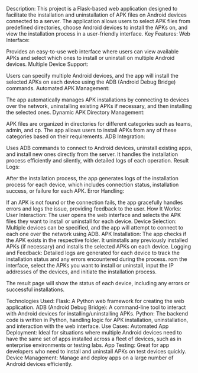 Description:
This project is a Flask-based web application designed to facilitate the installation and uninstallation of APK files on Android devices connected to a server. The application allows users to select APK files from predefined directories, choose Android devices to install the APKs on, and view the installation process in a user-friendly interface.
Key Features:
Web Interface:

Provides an easy-to-use web interface where users can view available APKs and select which ones to install or uninstall on multiple Android devices.
Multiple Device Support:

Users can specify multiple Android devices, and the app will install the selected APKs on each device using the ADB (Android Debug Bridge) commands.
Automated APK Management:

The app automatically manages APK installations by connecting to devices over the network, uninstalling existing APKs if necessary, and then installing the selected ones.
Dynamic APK Directory Management:

APK files are organized in directories for different categories such as teams, admin, and cp. The app allows users to install APKs from any of these categories based on their requirements.
ADB Integration:

Uses ADB commands to connect to Android devices, uninstall existing apps, and install new ones directly from the server. It handles the installation process efficiently and silently, with detailed logs of each operation.
Result Logs:

After the installation process, the app generates logs of the installation process for each device, which includes connection status, installation success, or failure for each APK.
Error Handling:

If an APK is not found or the connection fails, the app gracefully handles errors and logs the issue, providing feedback to the user.
How It Works:
User Interaction:
The user opens the web interface and selects the APK files they want to install or uninstall for each device.
Device Selection:
Multiple devices can be specified, and the app will attempt to connect to each one over the network using ADB.
APK Installation:
The app checks if the APK exists in the respective folder. It uninstalls any previously installed APKs (if necessary) and installs the selected APKs on each device.
Logging and Feedback:
Detailed logs are generated for each device to track the installation status and any errors encountered during the process.
rom the interface, select the APKs you want to install or uninstall, input the IP addresses of the devices, and initiate the installation process.

The result page will show the status of each device, including any errors or successful installations.

Technologies Used:
Flask: A Python web framework for creating the web application.
ADB (Android Debug Bridge): A command-line tool to interact with Android devices for installing/uninstalling APKs.
Python: The backend code is written in Python, handling logic for APK installation, uninstallation, and interaction with the web interface.
Use Cases:
Automated App Deployment: Ideal for situations where multiple Android devices need to have the same set of apps installed across a fleet of devices, such as in enterprise environments or testing labs.
App Testing: Great for app developers who need to install and uninstall APKs on test devices quickly.
Device Management: Manage and deploy apps on a large number of Android devices efficiently.
